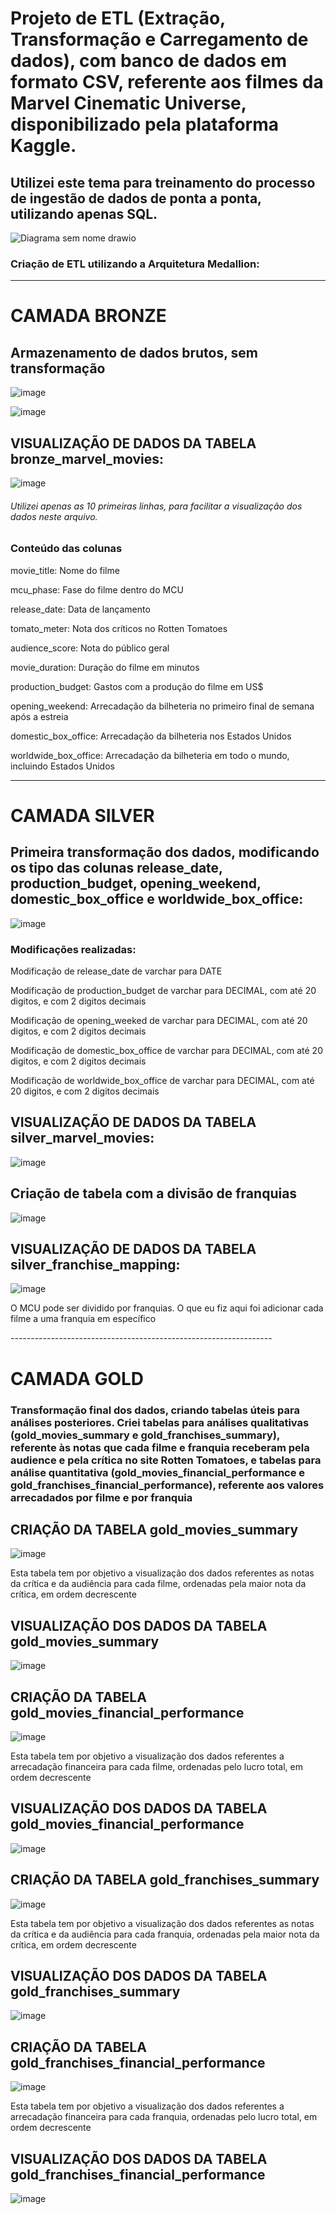 <h1>Projeto de ETL (Extração, Transformação e Carregamento de dados), com banco de dados em formato CSV, referente aos filmes da Marvel Cinematic Universe, disponibilizado pela plataforma Kaggle.</h1>

<h2>Utilizei este tema para treinamento do processo de ingestão de dados de ponta a ponta, utilizando apenas SQL.</h2>

![Diagrama sem nome drawio](https://github.com/user-attachments/assets/35b46806-be26-42ea-b556-b9f63587bcb4)

<h3>Criação de ETL utilizando a Arquitetura Medallion:</h3>

-----------------------------------------------------------------


<h1>CAMADA BRONZE</h1>

<h2>Armazenamento de dados brutos, sem transformação</h2>

![image](https://github.com/user-attachments/assets/a7126d59-04e7-4457-8531-779404c0896e)

![image](https://github.com/user-attachments/assets/d3270f88-d311-487f-b37c-06dc706f8a32)

<h2>VISUALIZAÇÃO DE DADOS DA TABELA bronze_marvel_movies:</h2>

![image](https://github.com/user-attachments/assets/50ee5fb0-a2e1-4bf3-961a-f7aacc5c3b93)

<h6>Utilizei apenas as 10 primeiras linhas, para facilitar a visualização dos dados neste arquivo.</h6>
<h3>Conteúdo das colunas</h3>
<p>movie_title: Nome do filme</p>
<p>mcu_phase: Fase do filme dentro do MCU</p>
<p>release_date: Data de lançamento</p>
<p>tomato_meter: Nota dos críticos no Rotten Tomatoes</p>
<p>audience_score: Nota do público geral</p>
<p>movie_duration: Duração do filme em minutos</p>
<p>production_budget: Gastos com a produção do filme em US$</p>
<p>opening_weekend: Arrecadação da bilheteria no primeiro final de semana após a estreia</p>
<p>domestic_box_office: Arrecadação da bilheteria nos Estados Unidos</p>
<p>worldwide_box_office: Arrecadação da bilheteria em todo o mundo, incluindo Estados Unidos</p>

-----------------------------------------------------------------

<h1>CAMADA SILVER</h1>

<h2>Primeira transformação dos dados, modificando os tipo das colunas release_date, production_budget, opening_weekend, domestic_box_office e worldwide_box_office:</h2>

![image](https://github.com/user-attachments/assets/7fd2e40f-620e-4240-b13c-6ac59d478dd0)

<h3>Modificações realizadas:</h3>

<p>Modificação de release_date de varchar para DATE</p>
<p>Modificação de production_budget de varchar para DECIMAL, com até 20 digitos, e com 2 digitos decimais</p>
<p>Modificação de opening_weeked de varchar para DECIMAL, com até 20 digitos, e com 2 digitos decimais</p>
<p>Modificação de domestic_box_office de varchar para DECIMAL, com até 20 digitos, e com 2 digitos decimais</p>
<p>Modificação de worldwide_box_office de varchar para DECIMAL, com até 20 digitos, e com 2 digitos decimais</p>

<h2>VISUALIZAÇÃO DE DADOS DA TABELA silver_marvel_movies:</h2>

![image](https://github.com/user-attachments/assets/cb78e36e-2469-45a8-92a2-d561d50d2b74)

<h2>Criação de tabela com a divisão de franquias</h2>

![image](https://github.com/user-attachments/assets/b4a0e9db-53f7-47a3-a01f-d0623d1be163)

<h2>VISUALIZAÇÃO DE DADOS DA TABELA silver_franchise_mapping:</h2>

![image](https://github.com/user-attachments/assets/4727e6ab-299d-4960-b2f5-dedfdee068b8)

<p>O MCU pode ser dividido por franquias. O que eu fiz aqui foi adicionar cada filme a uma franquia em específico</p>
-----------------------------------------------------------------

<h1>CAMADA GOLD</h1>

<h3>Transformação final dos dados, criando tabelas úteis para análises posteriores. Criei tabelas para análises qualitativas (gold_movies_summary e gold_franchises_summary), referente às notas que cada filme e franquia receberam pela audience e pela crítica no site Rotten Tomatoes, e tabelas para análise quantitativa (gold_movies_financial_performance e gold_franchises_financial_performance), referente aos valores arrecadados por filme e por franquia</h3>

<h2>CRIAÇÃO DA TABELA gold_movies_summary</h2>

![image](https://github.com/user-attachments/assets/34c468fe-b1ed-4bd9-82a7-f833da950f17)

<p>Esta tabela tem por objetivo a visualização dos dados referentes as notas da crítica e da audiência para cada filme, ordenadas pela maior nota da crítica, em ordem decrescente</p>

<h2>VISUALIZAÇÃO DOS DADOS DA TABELA gold_movies_summary</h2>

![image](https://github.com/user-attachments/assets/5bb91450-8a21-4a54-b59a-1c2f1082b75e)

<h2>CRIAÇÃO DA TABELA gold_movies_financial_performance</h2>

![image](https://github.com/user-attachments/assets/92c09560-7e44-445f-8103-20166749264c)

<p>Esta tabela tem por objetivo a visualização dos dados referentes a arrecadação financeira para cada filme, ordenadas pelo lucro total, em ordem decrescente</p>

<h2>VISUALIZAÇÃO DOS DADOS DA TABELA gold_movies_financial_performance</h2>

![image](https://github.com/user-attachments/assets/9ec947d4-c2b0-4777-a6cd-f1d594873221)

<h2>CRIAÇÃO DA TABELA gold_franchises_summary</h2>

![image](https://github.com/user-attachments/assets/398b363e-cc1a-4899-b350-fdcf2006e71f)

<p>Esta tabela tem por objetivo a visualização dos dados referentes as notas da crítica e da audiência para cada franquia, ordenadas pela maior nota da crítica, em ordem decrescente</p>

<h2>VISUALIZAÇÃO DOS DADOS DA TABELA gold_franchises_summary</h2>

![image](https://github.com/user-attachments/assets/97429633-d409-4ca2-9565-a1a3868d6352)


<h2>CRIAÇÃO DA TABELA gold_franchises_financial_performance </h2>
  
![image](https://github.com/user-attachments/assets/ae767a10-3a18-49ab-b5ef-3c1437cd9eb3)

<p>Esta tabela tem por objetivo a visualização dos dados referentes a arrecadação financeira para cada franquia, ordenadas pelo lucro total, em ordem decrescente</p>

<h2>VISUALIZAÇÃO DOS DADOS DA TABELA gold_franchises_financial_performance</h2>
  
![image](https://github.com/user-attachments/assets/c71807f0-4805-4aee-a453-443a6978239f)

